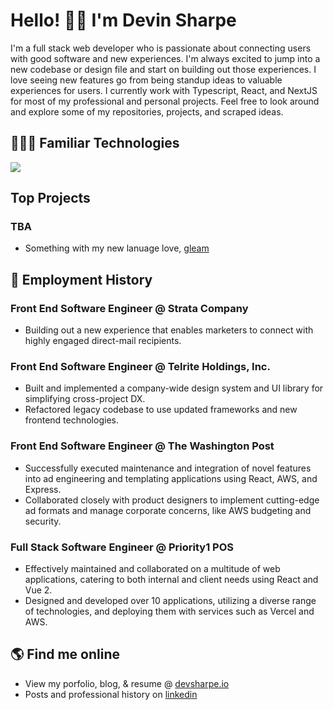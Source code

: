 # Hello! 👋🏽 I'm Devin Sharpe

I'm a full stack web developer who is passionate about connecting users with good software and new experiences. I'm always excited to jump into a new codebase or design file and start on building out those experiences. I love seeing new features go from being standup ideas to valuable experiences for users. I currently work with Typescript, React, and NextJS for most of my professional and personal projects. Feel free to look around and explore some of my repositories, projects, and scraped ideas.

## 👨🏽‍💻 Familiar Technologies

<p>
  <a href="https://skillicons.dev">
    <img src="https://skillicons.dev/icons?i=aws,babel,css,django,docker,firebase,git,github,haskell,html,js,jest,mongodb,nextjs,nodejs,nuxtjs,postgres,prisma,react,redux,sass,tailwind,ts,vercel,vue" />
  </a>
</p>

## Top Projects

### TBA

- Something with my new lanuage love, [gleam](https://gleam.run)

## 💼 Employment History

### Front End Software Engineer @ Strata Company 

- Building out a new experience that enables marketers to connect with highly engaged direct-mail recipients. 

### Front End Software Engineer @ Telrite Holdings, Inc.

-  Built and implemented a company-wide design system and UI library for simplifying cross-project DX.
-  Refactored legacy codebase to use updated frameworks and new frontend technologies.

### Front End Software Engineer @ The Washington Post

- Successfully executed maintenance and integration of novel features into ad engineering and templating applications using React, AWS, and Express.
- Collaborated closely with product designers to implement cutting-edge ad formats and manage corporate concerns, like AWS budgeting and security.

### Full Stack Software Engineer @ Priority1 POS

- Effectively maintained and collaborated on a multitude of web applications, catering to both internal and client needs using React and Vue 2.
- Designed and developed over 10 applications, utilizing a diverse range of technologies, and deploying them with services such as Vercel and AWS.

## 🌎 Find me online

- View my porfolio, blog, & resume @ [devsharpe.io](https://www.devsharpe.io)
- Posts and professional history on [linkedin](https://www.linkedin.com/in/devin-sharpe-8912b0191/)
